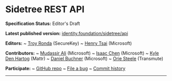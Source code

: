 Sidetree REST API
==================

**Specification Status:** Editor's Draft

**Latest published version:**
  [identity.foundation/sidetree/api](https://identity.foundation/sidetree/api)

**Editors:**
~ [Troy Ronda](https://www.linkedin.com/in/troyronda/) (SecureKey)
~ [Henry Tsai](https://www.linkedin.com/in/henry-tsai-6b884014/) (Microsoft)

**Contributors:**
~ [Mudassir Ali](https://www.linkedin.com/in/mudassir-ali-4981654/) (Microsoft)
~ [Isaac Chen](https://www.linkedin.com/in/isaac-chen-921079127/) (Microsoft)
~ [Kyle Den Hartog](https://www.linkedin.com/in/kyledenhartog/) (Mattr)
~ [Daniel Buchner](https://www.linkedin.com/in/dbuchner/) (Microsoft)
~ [Orie Steele](https://www.linkedin.com/in/or13b/) (Transmute)

**Participate:**
~ [GitHub repo](https://github.com/decentralized-identity/sidetree)
~ [File a bug](https://github.com/decentralized-identity/sidetree/issues)
~ [Commit history](https://github.com/decentralized-identity/sidetree/commits/master)

------------------------------------